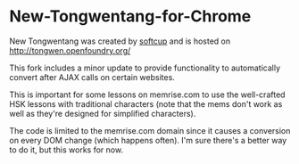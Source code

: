 New-Tongwentang-for-Chrome
==========================

New Tongwentang was created by [softcup](https://github.com/softcup) and is hosted on http://tongwen.openfoundry.org/

This fork includes a minor update to provide functionality to automatically convert after AJAX calls on certain websites.

This is important for some lessons on memrise.com to use the well-crafted HSK lessons with traditional characters (note that the mems don't work as well as they're designed for simplified characters).

The code is limited to the memrise.com domain since it causes a conversion on every DOM change (which happens often). I'm sure there's a better way to do it, but this works for now.
